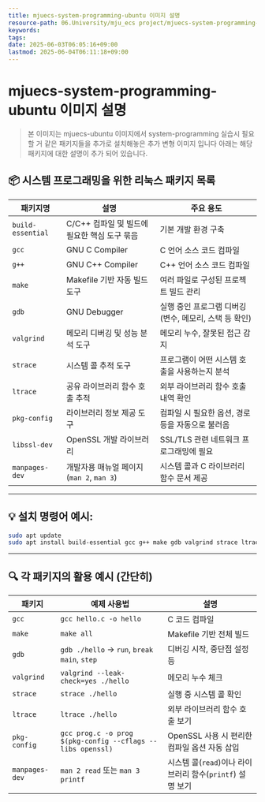 ```yaml
---
title: mjuecs-system-programming-ubuntu 이미지 설명
resource-path: 06.University/mju_ecs project/mjuecs-system-programming-ubuntu 이미지 설명.md
keywords:
tags:
date: 2025-06-03T06:05:16+09:00
lastmod: 2025-06-04T06:11:18+09:00
---
```

# mjuecs-system-programming-ubuntu 이미지 설명

> 본 이미지는 mjuecs-ubuntu 이미지에서 system-programming 실습시 필요할 거 같은 패키지들을 추가로 설치해놓은 추가 변형 이미지 입니다 아래는 해당 패키지에 대한 설명이 추가 되어 있습니다.

## 📦 시스템 프로그래밍을 위한 리눅스 패키지 목록

| 패키지명 | 설명 | 주요 용도 |
|----------|------|-----------|
| `build-essential` | C/C++ 컴파일 및 빌드에 필요한 핵심 도구 묶음 | 기본 개발 환경 구축 |
| `gcc` | GNU C Compiler | C 언어 소스 코드 컴파일 |
| `g++` | GNU C++ Compiler | C++ 언어 소스 코드 컴파일 |
| `make` | Makefile 기반 자동 빌드 도구 | 여러 파일로 구성된 프로젝트 빌드 관리 |
| `gdb` | GNU Debugger | 실행 중인 프로그램 디버깅 (변수, 메모리, 스택 등 확인) |
| `valgrind` | 메모리 디버깅 및 성능 분석 도구 | 메모리 누수, 잘못된 접근 감지 |
| `strace` | 시스템 콜 추적 도구 | 프로그램이 어떤 시스템 호출을 사용하는지 분석 |
| `ltrace` | 공유 라이브러리 함수 호출 추적 | 외부 라이브러리 함수 호출 내역 확인 |
| `pkg-config` | 라이브러리 정보 제공 도구 | 컴파일 시 필요한 옵션, 경로 등을 자동으로 불러옴 |
| `libssl-dev` | OpenSSL 개발 라이브러리 | SSL/TLS 관련 네트워크 프로그래밍에 필요 |
| `manpages-dev` | 개발자용 매뉴얼 페이지 (`man 2`, `man 3`) | 시스템 콜과 C 라이브러리 함수 문서 제공 |

---

## 💡 설치 명령어 예시:

```bash
sudo apt update
sudo apt install build-essential gcc g++ make gdb valgrind strace ltrace pkg-config libssl-dev manpages-dev
```

---

## 🔍 각 패키지의 활용 예시 (간단히)

| 패키지 | 예제 사용법 | 설명 |
|--------|--------------|-------|
| `gcc` | `gcc hello.c -o hello` | C 코드 컴파일 |
| `make` | `make all` | Makefile 기반 전체 빌드 |
| `gdb` | `gdb ./hello` → `run`, `break main`, `step` | 디버깅 시작, 중단점 설정 등 |
| `valgrind` | `valgrind --leak-check=yes ./hello` | 메모리 누수 체크 |
| `strace` | `strace ./hello` | 실행 중 시스템 콜 확인 |
| `ltrace` | `ltrace ./hello` | 외부 라이브러리 함수 호출 보기 |
| `pkg-config` | `gcc prog.c -o prog $(pkg-config --cflags --libs openssl)` | OpenSSL 사용 시 편리한 컴파일 옵션 자동 삽입 |
| `manpages-dev` | `man 2 read` 또는 `man 3 printf` | 시스템 콜(`read`)이나 라이브러리 함수(`printf`) 설명 보기 |